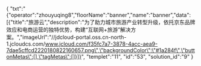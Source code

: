 {
	"txt":"{\"operator\":\"zhouyuqing8\",\"floorName\":\"banner\",\"name\":\"banner\",\"data\":[{\"title\":\"旅游云\",\"description\":\"为了助力城市旅游产业转型升级，依托京东品牌效应和电商运营的独特优势，构建“互联网+旅游”解决方案。\",\"imageUrl\":\"//jdcloud-portal.oss.cn-north-1.jcloudcs.com/www.jcloud.com/f35fc7a7-3878-4acc-aea9-7dae5cffcd2220180822160657.png\",\"backgroundColor\":\"#1a284f\",\"buttonMetas\":[],\"tagMetas\":[]}]}",
	"templet":"11",
	"id":"53",
	"solution_id":"9"
}
